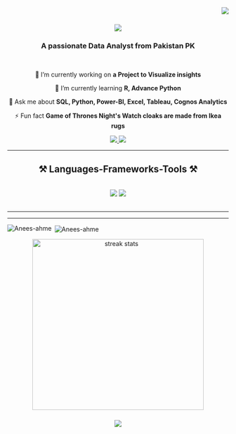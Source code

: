 <img align="right" src="https://visitor-badge.laobi.icu/badge?page_id=Anees-ahme.Anees-ahme" />

<h1 align="center">
    <img src="https://readme-typing-svg.herokuapp.com/?font=Righteous&size=35&center=true&vCenter=true&width=500&height=70&duration=4000&lines=Hi+There!+👋;+I'm+Anees+Ahmed!;" />
</h1>

<h3 align="center">A passionate Data Analyst from Pakistan PK</h3>

<br/>

<div align="center">
 
 🔭 I’m currently working on **a Project to Visualize insights**
 
 🌱 I’m currently learning **R, Advance Python**

 💬 Ask me about **SQL, Python, Power-BI, Excel, Tableau, Cognos Analytics**

 ⚡ Fun fact **Game of Thrones Night's Watch cloaks are made from Ikea rugs**
 
 </div>
 
<div align="center"> 
  <a href="mailto:anbutt46@gmail.com">
    <img src="https://img.shields.io/badge/Gmail-333333?style=for-the-badge&logo=gmail&logoColor=red" />
  </a>
  <a href="https://www.linkedin.com/in/anees-ahmed-a714a4278/" target="_blank">
    <img src="https://img.shields.io/badge/LinkedIn-0077B5?style=for-the-badge&logo=linkedin&logoColor=white" target="_blank" />
  </a>
</div>

 <hr/>
 
<h2 align="center">⚒️ Languages-Frameworks-Tools ⚒️</h2>
<br/>
<div align="center">
    <img src="https://skillicons.dev/icons?i=bootstrap,html,css,vscode,github,figma,tailwind,git,r,python,sql" />
    <img src="https://skillicons.dev/icons?i=nodejs,javascript,firebase,mongodb,c,java,mysql" /><br>
</div>

<br/>
<hr/>
<hr/>
<p><img align="left" src="https://github-readme-stats.vercel.app/api/top-langs?username=Anees-ahme&theme=highcontrast&show_icons=true&locale=en&layout=compact" alt="Anees-ahme" /></p>

<p>&nbsp;<img align="center" src="https://github-readme-stats.vercel.app/api?username=Anees-ahme&theme=highcontrast&show_icons=true&locale=en" alt="Anees-ahme" /></p>

<div align=center>
  <img width=390 src="https://streak-stats.demolab.com/?user=Anees-ahme&count_private=true&theme=highcontrast&border_radius=10" alt="streak stats"/>
</div>
<h3 align="center">
    <img src="https://readme-typing-svg.herokuapp.com/?font=Righteous&size=25&center=true&vCenter=true&width=500&height=70&duration=4000&lines=Thanks+for+visiting!+✌️;+Shoot+me+a+message+on+Linkedin!;I'm+always+down+to+collab+:)">
</h3>

<br/>

